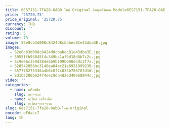 ```yaml
---
title: 6ES7151-7FA20-0AB0 ใหม่ Original อินพุตดิจิตอล Module6ES7151-7FA20-0AB0
price: '25720.75'
price_original: '25720.75'
currency: THB
discount: ''
rating: 5
volume: 73
image: S2e0cb3d008c8424d8cbabec81e43dba3E.jpg
images:
  - S2e0cb3d008c8424d8cbabec81e43dba3E.jpg
  - S055ffb93645f4c349bc1af9d18d8b7c2c.jpg
  - Sc9ee6c359d284e5b9b199b090e3dc3f7x.jpg
  - S28542858bc3140ea84ec21e693199923B.jpg
  - S57778275336a4b6c8f2c033b786707d1W.jpg
  - Sd1b5286b62474eec9da4d2ed49e68844s.jpg
video: ''
categories:
  - name: เครื่องมือ
    slug: เคร-องม
  - name: อะไหล่ เครื่องมือ
    slug: อะไหล-เคร-องม
slug: 6es7151-7fa20-0ab0-ใหม-original
encode: oFdaLcI
lang: th
---
```

  